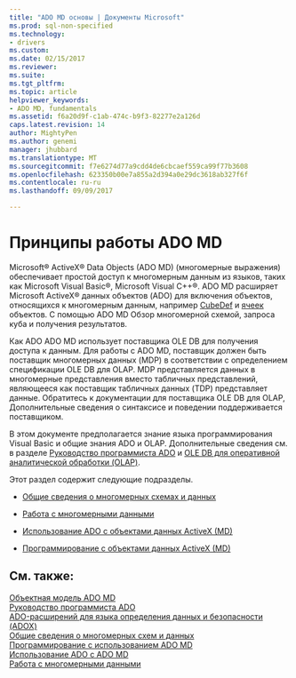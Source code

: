 ```yaml
---
title: "ADO MD основы | Документы Microsoft"
ms.prod: sql-non-specified
ms.technology:
- drivers
ms.custom: 
ms.date: 02/15/2017
ms.reviewer: 
ms.suite: 
ms.tgt_pltfrm: 
ms.topic: article
helpviewer_keywords:
- ADO MD, fundamentals
ms.assetid: f6a20d9f-c1ab-474c-b9f3-82277e2a126d
caps.latest.revision: 14
author: MightyPen
ms.author: genemi
manager: jhubbard
ms.translationtype: MT
ms.sourcegitcommit: f7e6274d77a9cdd4de6cbcaef559ca99f77b3608
ms.openlocfilehash: 623350b00e7a855a2d394a0e29dc3618ab327f6f
ms.contentlocale: ru-ru
ms.lasthandoff: 09/09/2017

---
```

# <a name="ado-md-fundamentals"></a>Принципы работы ADO MD
Microsoft® ActiveX® Data Objects (ADO MD) (многомерные выражения) обеспечивает простой доступ к многомерным данным из языков, таких как Microsoft Visual Basic®, Microsoft Visual C++®. ADO MD расширяет Microsoft ActiveX® данных объектов (ADO) для включения объектов, относящихся к многомерным данным, например [CubeDef](../../../ado/reference/ado-md-api/cubedef-object-ado-md.md) и [ячеек](../../../ado/reference/ado-md-api/cellset-object-ado-md.md) объектов. С помощью ADO MD Обзор многомерной схемой, запроса куба и получения результатов.  
  
 Как ADO ADO MD использует поставщика OLE DB для получения доступа к данным. Для работы с ADO MD, поставщик должен быть поставщик многомерных данных (MDP) в соответствии с определением спецификации OLE DB для OLAP. MDP представляется данных в многомерные представления вместо табличных представлений, являющееся как поставщик табличных данных (TDP) представляет данные. Обратитесь к документации для поставщика OLE DB для OLAP, Дополнительные сведения о синтаксисе и поведении поддерживается поставщиком.  
  
 В этом документе предполагается знание языка программирования Visual Basic и общие знания ADO и OLAP. Дополнительные сведения см. в разделе [Руководство программиста ADO](../../../ado/guide/ado-programmer-s-guide.md) и [OLE DB для оперативной аналитической обработки (OLAP)](https://msdn.microsoft.com/library/windows/desktop/ms717005.aspx).  
  
 Этот раздел содержит следующие подразделы.  
  
-   [Общие сведения о многомерных схемах и данных](../../../ado/guide/multidimensional/overview-of-multidimensional-schemas-and-data.md)  
  
-   [Работа с многомерными данными](../../../ado/guide/multidimensional/working-with-multidimensional-data.md)  
  
-   [Использование ADO с объектами данных ActiveX (MD)](../../../ado/guide/multidimensional/using-ado-with-ado-md.md)  
  
-   [Программирование с объектами данных ActiveX (MD)](../../../ado/guide/multidimensional/programming-with-ado-md.md)  
  
## <a name="see-also"></a>См. также:  
 [Объектная модель ADO MD](../../../ado/reference/ado-md-api/ado-md-object-model.md)   
 [Руководство программиста ADO](../../../ado/guide/ado-programmer-s-guide.md)   
 [ADO-расширений для языка определения данных и безопасности (ADOX)](../../../ado/guide/extensions/ado-extensions-for-data-definition-language-and-security-adox.md)   
 [Общие сведения о многомерных схем и данных](../../../ado/guide/multidimensional/overview-of-multidimensional-schemas-and-data.md)   
 [Программирование с использованием ADO MD](../../../ado/guide/multidimensional/programming-with-ado-md.md)   
 [Использование ADO с ADO MD](../../../ado/guide/multidimensional/using-ado-with-ado-md.md)   
 [Работа с многомерными данными](../../../ado/guide/multidimensional/working-with-multidimensional-data.md)
